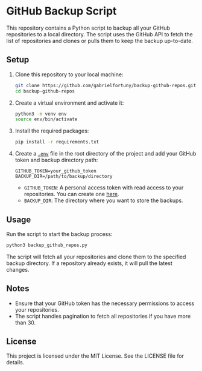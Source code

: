 # GitHub Backup Script

This repository contains a Python script to backup all your GitHub repositories to a local directory. The script uses the GitHub API to fetch the list of repositories and clones or pulls them to keep the backup up-to-date.

## Setup

1. Clone this repository to your local machine:

    ```sh
    git clone https://github.com/gabrielfortuny/backup-github-repos.git
    cd backup-github-repos
    ```

2. Create a virtual environment and activate it:

    ```sh
    python3 -m venv env
    source env/bin/activate
    ```

3. Install the required packages:

    ```sh
    pip install -r requirements.txt
    ```

4. Create a [`.env`](.env) file in the root directory of the project and add your GitHub token and backup directory path:

    ```env
    GITHUB_TOKEN=your_github_token
    BACKUP_DIR=/path/to/backup/directory
    ```

    - `GITHUB_TOKEN`: A personal access token with read access to your repositories. You can create one [here](https://github.com/settings/personal-access-tokens).
    - `BACKUP_DIR`: The directory where you want to store the backups.

## Usage

Run the script to start the backup process:

```sh
python3 backup_github_repos.py
```

The script will fetch all your repositories and clone them to the specified backup directory. If a repository already exists, it will pull the latest changes.

## Notes

-   Ensure that your GitHub token has the necessary permissions to access your repositories.
-   The script handles pagination to fetch all repositories if you have more than 30.

## License

This project is licensed under the MIT License. See the LICENSE file for details.
